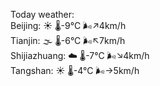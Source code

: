 Today weather:  
Beijing: ☀️   🌡️-9°C 🌬️↗4km/h  
Tianjin: 🌫  🌡️-6°C 🌬️↖7km/h  
Shijiazhuang: ☁️   🌡️-7°C 🌬️↘4km/h  
Tangshan: ☀️   🌡️-4°C 🌬️→5km/h  
